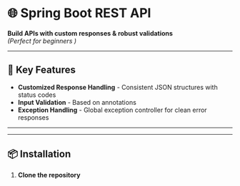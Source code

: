 # 🌐 Spring Boot REST API   
**Build APIs with custom responses & robust validations**  
*(Perfect for beginners )*  

---

## 🚀 Key Features  
- **Customized Response Handling** - Consistent JSON structures with status codes  
- **Input Validation** - Based on annotations 
- **Exception Handling** - Global exception controller for clean error responses  
---

---

## 📦 Installation  
1. **Clone the repository**  
